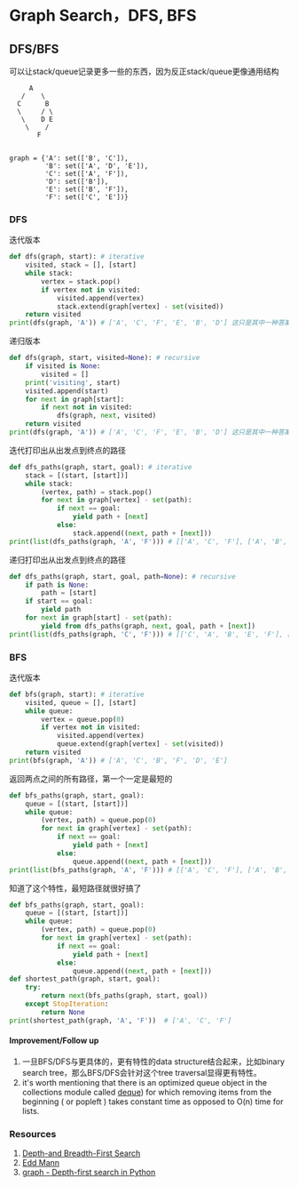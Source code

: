 # Graph Search，DFS, BFS



## DFS/BFS 

可以让stack/queue记录更多一些的东西，因为反正stack/queue更像通用结构

```
     A
   /    \
  C      B
  \     / \
   \    D E
    \    /
       F


graph = {'A': set(['B', 'C']),
         'B': set(['A', 'D', 'E']),
         'C': set(['A', 'F']),
         'D': set(['B']),
         'E': set(['B', 'F']),
         'F': set(['C', 'E'])}
```
### DFS

迭代版本
```python
def dfs(graph, start): # iterative
    visited, stack = [], [start]
    while stack:
        vertex = stack.pop()
        if vertex not in visited:
            visited.append(vertex)
            stack.extend(graph[vertex] - set(visited))
    return visited
print(dfs(graph, 'A')) # ['A', 'C', 'F', 'E', 'B', 'D'] 这只是其中一种答案 
```

递归版本
```python
def dfs(graph, start, visited=None): # recursive
    if visited is None:
        visited = []
    print('visiting', start)
    visited.append(start)
    for next in graph[start]:
        if next not in visited:
            dfs(graph, next, visited)
    return visited
print(dfs(graph, 'A')) # ['A', 'C', 'F', 'E', 'B', 'D'] 这只是其中一种答案 
```


迭代打印出从出发点到终点的路径
```python
def dfs_paths(graph, start, goal): # iterative
    stack = [(start, [start])]
    while stack:
        (vertex, path) = stack.pop()
        for next in graph[vertex] - set(path):
            if next == goal:
                yield path + [next]
            else:
                stack.append((next, path + [next]))
print(list(dfs_paths(graph, 'A', 'F'))) # [['A', 'C', 'F'], ['A', 'B', 'E', 'F']]
```

递归打印出从出发点到终点的路径
```python
def dfs_paths(graph, start, goal, path=None): # recursive
    if path is None:
        path = [start]
    if start == goal:
        yield path
    for next in graph[start] - set(path):
        yield from dfs_paths(graph, next, goal, path + [next])
print(list(dfs_paths(graph, 'C', 'F'))) # [['C', 'A', 'B', 'E', 'F'], ['C', 'F']]
```

### BFS

迭代版本
```python
def bfs(graph, start): # iterative
    visited, queue = [], [start]
    while queue:
        vertex = queue.pop(0)
        if vertex not in visited:
            visited.append(vertex)
            queue.extend(graph[vertex] - set(visited))
    return visited
print(bfs(graph, 'A')) # ['A', 'C', 'B', 'F', 'D', 'E']
```


返回两点之间的所有路径，第一个一定是最短的
```python
def bfs_paths(graph, start, goal):
    queue = [(start, [start])]
    while queue:
        (vertex, path) = queue.pop(0)
        for next in graph[vertex] - set(path):
            if next == goal:
                yield path + [next]
            else:
                queue.append((next, path + [next]))
print(list(bfs_paths(graph, 'A', 'F'))) # [['A', 'C', 'F'], ['A', 'B', 'E', 'F']]
```

知道了这个特性，最短路径就很好搞了
```python
def bfs_paths(graph, start, goal):
    queue = [(start, [start])]
    while queue:
        (vertex, path) = queue.pop(0)
        for next in graph[vertex] - set(path):
            if next == goal:
                yield path + [next]
            else:
                queue.append((next, path + [next]))
def shortest_path(graph, start, goal):
    try:
        return next(bfs_paths(graph, start, goal))
    except StopIteration:
        return None
print(shortest_path(graph, 'A', 'F'))  # ['A', 'C', 'F']
```

#### Improvement/Follow up

1. 一旦BFS/DFS与更具体的，更有特性的data structure结合起来，比如binary search tree，那么BFS/DFS会针对这个tree traversal显得更有特性。
2. it's worth mentioning that there is an optimized queue object in the collections module called [deque](https://docs.python.org/2/library/collections.html#collections.deque)) for which removing items from the beginning ( or popleft ) takes constant time as opposed to O(n) time for lists. 



### Resources

1. [Depth-and Breadth-First Search](https://jeremykun.com/2013/01/22/depth-and-breadth-first-search/)
2. [Edd Mann](http://eddmann.com/posts/depth-first-search-and-breadth-first-search-in-python/)
3. [graph - Depth-first search in Python](https://codereview.stackexchange.com/questions/78577/depth-first-search-in-python)




